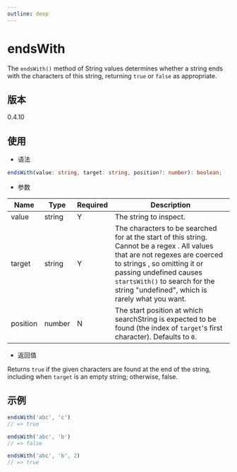 ```yaml
---
outline: deep
---
```


# endsWith

The `endsWith()` method of String   values determines whether a string ends with the characters of this string, returning `true` or `false` as appropriate.

## 版本

0.4.10

## 使用

- 语法

```ts
endsWith(value: string, target: string, position?: number): boolean;
```

- 参数

| Name      | Type   | Required | Description                                                                                                                                                                                                                                                                |
|-----------|--------|----------|----------------------------------------------------------------------------------------------------------------------------------------------------------------------------------------------------------------------------------------------------------------------------|
| value     | string | Y        | The string to inspect.                                                                                                                                                                                                                                                     |
| target    | string | Y        | The characters to be searched for at the start of this string. Cannot be a regex  . All values that are not regexes are coerced to strings  , so omitting it or passing undefined causes `startsWith()` to search for the string "undefined", which is rarely what you want. |
| position  | number | N        | The start position at which searchString is expected to be found (the index of `target`'s first character). Defaults to `0`.                                                                                                                                                 |

- 返回值

Returns `true` if the given characters are found at the end of the string, including when `target` is an empty string; otherwise, false.

## 示例

```js
endsWith('abc', 'c')
// => true

endsWith('abc', 'b')
// => false

endsWith('abc', 'b', 2)
// => true
```
